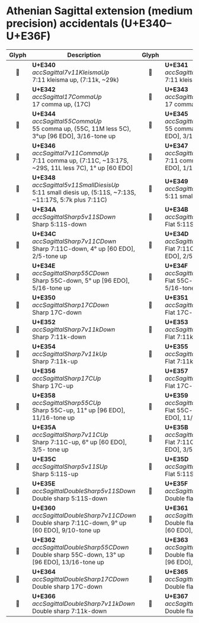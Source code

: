 Athenian Sagittal extension (medium precision) accidentals (U+E340–U+E36F)
==========================================================================

| **Glyph** | **Description** | **Glyph** | **Description**
| :-------: | --------------- | :-------: | ---------------
|<span class="bravura_large">&#xe340;</span> | **U+E340**<br/>*accSagittal7v11KleismaUp*<br/>7:11 kleisma up, (7:11k, ~29k) | <span class="bravura_large">&#xe341;</span> | **U+E341**<br/>*accSagittal7v11KleismaDown*<br/>7:11 kleisma down
|<span class="bravura_large">&#xe342;</span> | **U+E342**<br/>*accSagittal17CommaUp*<br/>17 comma up, (17C) | <span class="bravura_large">&#xe343;</span> | **U+E343**<br/>*accSagittal17CommaDown*<br/>17 comma down
|<span class="bravura_large">&#xe344;</span> | **U+E344**<br/>*accSagittal55CommaUp*<br/>55 comma up, (55C, 11M less 5C), 3°up [96 EDO], 3/16-tone up | <span class="bravura_large">&#xe345;</span> | **U+E345**<br/>*accSagittal55CommaDown*<br/>55 comma down, 3° down [96 EDO], 3/16-tone down
|<span class="bravura_large">&#xe346;</span> | **U+E346**<br/>*accSagittal7v11CommaUp*<br/>7:11 comma up, (7:11C, ~13:17S, ~29S, 11L less 7C), 1° up [60 EDO] | <span class="bravura_large">&#xe347;</span> | **U+E347**<br/>*accSagittal7v11CommaDown*<br/>7:11 comma down, 1° down [60 EDO], 1/10-tone down
|<span class="bravura_large">&#xe348;</span> | **U+E348**<br/>*accSagittal5v11SmallDiesisUp*<br/>5:11 small diesis up, (5:11S, ~7:13S, ~11:17S, 5:7k plus 7:11C) | <span class="bravura_large">&#xe349;</span> | **U+E349**<br/>*accSagittal5v11SmallDiesisDown*<br/>5:11 small diesis down
|<span class="bravura_large">&#xe34a;</span> | **U+E34A**<br/>*accSagittalSharp5v11SDown*<br/>Sharp 5:11S-down | <span class="bravura_large">&#xe34b;</span> | **U+E34B**<br/>*accSagittalFlat5v11SUp*<br/>Flat 5:11S-up
|<span class="bravura_large">&#xe34c;</span> | **U+E34C**<br/>*accSagittalSharp7v11CDown*<br/>Sharp 7:11C-down, 4° up [60 EDO], 2/5-tone up | <span class="bravura_large">&#xe34d;</span> | **U+E34D**<br/>*accSagittalFlat7v11CUp*<br/>Flat 7:11C-up, 4° down [60 EDO], 2/5-tone down
|<span class="bravura_large">&#xe34e;</span> | **U+E34E**<br/>*accSagittalSharp55CDown*<br/>Sharp 55C-down, 5° up [96 EDO], 5/16-tone up | <span class="bravura_large">&#xe34f;</span> | **U+E34F**<br/>*accSagittalFlat55CUp*<br/>Flat 55C-up, 5° down [96 EDO], 5/16-tone down
|<span class="bravura_large">&#xe350;</span> | **U+E350**<br/>*accSagittalSharp17CDown*<br/>Sharp 17C-down | <span class="bravura_large">&#xe351;</span> | **U+E351**<br/>*accSagittalFlat17CUp*<br/>Flat 17C-up
|<span class="bravura_large">&#xe352;</span> | **U+E352**<br/>*accSagittalSharp7v11kDown*<br/>Sharp 7:11k-down | <span class="bravura_large">&#xe353;</span> | **U+E353**<br/>*accSagittalFlat7v11kUp*<br/>Flat 7:11k-up
|<span class="bravura_large">&#xe354;</span> | **U+E354**<br/>*accSagittalSharp7v11kUp*<br/>Sharp 7:11k-up | <span class="bravura_large">&#xe355;</span> | **U+E355**<br/>*accSagittalFlat7v11kDown*<br/>Flat 7:11k-down
|<span class="bravura_large">&#xe356;</span> | **U+E356**<br/>*accSagittalSharp17CUp*<br/>Sharp 17C-up | <span class="bravura_large">&#xe357;</span> | **U+E357**<br/>*accSagittalFlat17CDown*<br/>Flat 17C-down
|<span class="bravura_large">&#xe358;</span> | **U+E358**<br/>*accSagittalSharp55CUp*<br/>Sharp 55C-up, 11° up [96 EDO], 11/16-tone up | <span class="bravura_large">&#xe359;</span> | **U+E359**<br/>*accSagittalFlat55CDown*<br/>Flat 55C-down, 11° down [96 EDO], 11/16-tone down
|<span class="bravura_large">&#xe35a;</span> | **U+E35A**<br/>*accSagittalSharp7v11CUp*<br/>Sharp 7:11C-up, 6° up [60 EDO], 3/5- tone up | <span class="bravura_large">&#xe35b;</span> | **U+E35B**<br/>*accSagittalFlat7v11CDown*<br/>Flat 7:11C-down, 6° down [60 EDO], 3/5- tone down
|<span class="bravura_large">&#xe35c;</span> | **U+E35C**<br/>*accSagittalSharp5v11SUp*<br/>Sharp 5:11S-up | <span class="bravura_large">&#xe35d;</span> | **U+E35D**<br/>*accSagittalFlat5v11SDown*<br/>Flat 5:11S-down
|<span class="bravura_large">&#xe35e;</span> | **U+E35E**<br/>*accSagittalDoubleSharp5v11SDown*<br/>Double sharp 5:11S-down | <span class="bravura_large">&#xe35f;</span> | **U+E35F**<br/>*accSagittalDoubleFlat5v11SUp*<br/>Double flat 5:11S-up
|<span class="bravura_large">&#xe360;</span> | **U+E360**<br/>*accSagittalDoubleSharp7v11CDown*<br/>Double sharp 7:11C-down, 9° up [60 EDO], 9/10-tone up | <span class="bravura_large">&#xe361;</span> | **U+E361**<br/>*accSagittalDoubleFlat7v11CUp*<br/>Double flat 7:11C-up, 9° down [60 EDO], 9/10-tone down
|<span class="bravura_large">&#xe362;</span> | **U+E362**<br/>*accSagittalDoubleSharp55CDown*<br/>Double sharp 55C-down, 13° up [96 EDO], 13/16-tone up | <span class="bravura_large">&#xe363;</span> | **U+E363**<br/>*accSagittalDoubleFlat55CUp*<br/>Double flat 55C-up, 13° down [96 EDO], 13/16-tone down
|<span class="bravura_large">&#xe364;</span> | **U+E364**<br/>*accSagittalDoubleSharp17CDown*<br/>Double sharp 17C-down | <span class="bravura_large">&#xe365;</span> | **U+E365**<br/>*accSagittalDoubleFlat17CUp*<br/>Double flat 17C-up
|<span class="bravura_large">&#xe366;</span> | **U+E366**<br/>*accSagittalDoubleSharp7v11kDown*<br/>Double sharp 7:11k-down | <span class="bravura_large">&#xe367;</span> | **U+E367**<br/>*accSagittalDoubleFlat7v11kUp*<br/>Double flat 7:11k-up